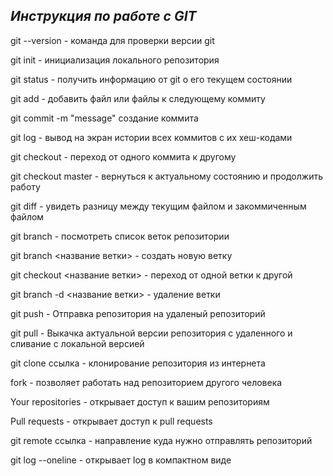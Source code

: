 ## _Инструкция по работе с **GIT**_

git --version - команда для проверки версии git

git init - инициализация локального репозитория

git status - получить информацию от git о его текущем состоянии

git add - добавить файл или файлы к следующему коммиту

git commit -m "message" создание коммита

git log - вывод на экран истории всех коммитов с их хеш-кодами 

git checkout - переход от одного коммита к другому

git checkout master - вернуться к актуальному состоянию и продолжить работу

git diff - увидеть разницу между текущим файлом и закоммиченным файлом

git branch - посмотреть список веток репозитории

git branch <название ветки> - создать новую ветку

git checkout <название ветки> - переход от одной ветки к другой

git branch -d <название ветки> - удаление ветки

git push - Отправка репозитория на удаленый репозиторий

git pull - Выкачка актуальной версии репозитория с удаленного и сливание с локальной версией

git clone ссылка - клонирование репозитория из интернета

fork - позволяет работать над репозиторием другого человека

Your repositories - открывает доступ к вашим репозиториям 

Pull requests - открывает доступ к pull requests

git remote ссылка - направление куда нужно отправлять репозиторий

git log --oneline - открывает log в компактном виде